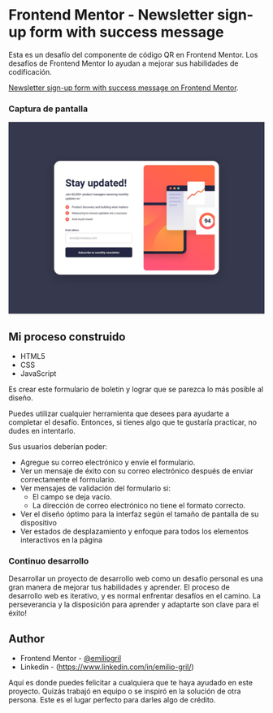 # Frontend Mentor - Newsletter sign-up form with success message

Esta es un desafío del componente de código QR en Frontend Mentor. Los desafíos de Frontend Mentor lo ayudan a mejorar sus habilidades de codificación.

[Newsletter sign-up form with success message on Frontend Mentor](https://www.frontendmentor.io/challenges/newsletter-signup-form-with-success-message-3FC1AZbNrv/hub). 

### Captura de pantalla

![](./design/desktop-design.jpg)

## Mi proceso construido

- HTML5
- CSS
- JavaScript

Es crear este formulario de boletín y lograr que se parezca lo más posible al diseño.

Puedes utilizar cualquier herramienta que desees para ayudarte a completar el desafío. Entonces, si tienes algo que te gustaría practicar, no dudes en intentarlo.

Sus usuarios deberían poder:

- Agregue su correo electrónico y envíe el formulario.
- Ver un mensaje de éxito con su correo electrónico después de enviar correctamente el formulario.
- Ver mensajes de validación del formulario si:
   - El campo se deja vacío.
   - La dirección de correo electrónico no tiene el formato correcto.
- Ver el diseño óptimo para la interfaz según el tamaño de pantalla de su dispositivo
- Ver estados de desplazamiento y enfoque para todos los elementos interactivos en la página


### Continuo desarrollo

Desarrollar un proyecto de desarrollo web como un desafío personal es una gran manera de mejorar tus habilidades y aprender.
El proceso de desarrollo web es iterativo, y es normal enfrentar desafíos en el camino. La perseverancia y la disposición para aprender y adaptarte son clave para el éxito!


## Author

- Frontend Mentor - [@emiliogril](https://www.frontendmentor.io/profile/emiliogril)
- Linkedin - (https://www.linkedin.com/in/emilio-gril/)


Aquí es donde puedes felicitar a cualquiera que te haya ayudado en este proyecto. Quizás trabajó en equipo o se inspiró en la solución de otra persona. Este es el lugar perfecto para darles algo de crédito.
